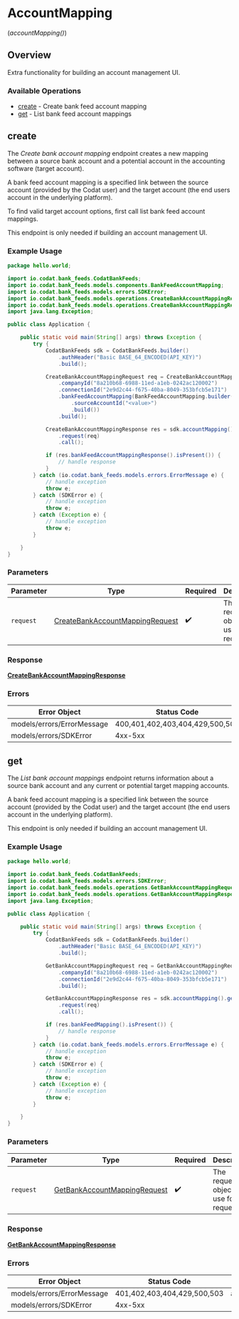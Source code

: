 # AccountMapping
(*accountMapping()*)

## Overview

Extra functionality for building an account management UI.

### Available Operations

* [create](#create) - Create bank feed account mapping
* [get](#get) - List bank feed account mappings

## create

﻿The *Create bank account mapping* endpoint creates a new mapping between a source bank account and a potential account in the accounting software (target account).

A bank feed account mapping is a specified link between the source account (provided by the Codat user) and the target account (the end users account in the underlying platform).

To find valid target account options, first call list bank feed account mappings.

This endpoint is only needed if building an account management UI.

### Example Usage

```java
package hello.world;

import io.codat.bank_feeds.CodatBankFeeds;
import io.codat.bank_feeds.models.components.BankFeedAccountMapping;
import io.codat.bank_feeds.models.errors.SDKError;
import io.codat.bank_feeds.models.operations.CreateBankAccountMappingRequest;
import io.codat.bank_feeds.models.operations.CreateBankAccountMappingResponse;
import java.lang.Exception;

public class Application {

    public static void main(String[] args) throws Exception {
        try {
            CodatBankFeeds sdk = CodatBankFeeds.builder()
                .authHeader("Basic BASE_64_ENCODED(API_KEY)")
                .build();

            CreateBankAccountMappingRequest req = CreateBankAccountMappingRequest.builder()
                .companyId("8a210b68-6988-11ed-a1eb-0242ac120002")
                .connectionId("2e9d2c44-f675-40ba-8049-353bfcb5e171")
                .bankFeedAccountMapping(BankFeedAccountMapping.builder()
                    .sourceAccountId("<value>")
                    .build())
                .build();

            CreateBankAccountMappingResponse res = sdk.accountMapping().create()
                .request(req)
                .call();

            if (res.bankFeedAccountMappingResponse().isPresent()) {
                // handle response
            }
        } catch (io.codat.bank_feeds.models.errors.ErrorMessage e) {
            // handle exception
            throw e;
        } catch (SDKError e) {
            // handle exception
            throw e;
        } catch (Exception e) {
            // handle exception
            throw e;
        }

    }
}
```

### Parameters

| Parameter                                                                                     | Type                                                                                          | Required                                                                                      | Description                                                                                   |
| --------------------------------------------------------------------------------------------- | --------------------------------------------------------------------------------------------- | --------------------------------------------------------------------------------------------- | --------------------------------------------------------------------------------------------- |
| `request`                                                                                     | [CreateBankAccountMappingRequest](../../models/operations/CreateBankAccountMappingRequest.md) | :heavy_check_mark:                                                                            | The request object to use for the request.                                                    |

### Response

**[CreateBankAccountMappingResponse](../../models/operations/CreateBankAccountMappingResponse.md)**

### Errors

| Error Object                    | Status Code                     | Content Type                    |
| ------------------------------- | ------------------------------- | ------------------------------- |
| models/errors/ErrorMessage      | 400,401,402,403,404,429,500,503 | application/json                |
| models/errors/SDKError          | 4xx-5xx                         | \*\/*                           |


## get

﻿The *List bank account mappings* endpoint returns information about a source bank account and any current or potential target mapping accounts.

A bank feed account mapping is a specified link between the source account (provided by the Codat user) and the target account (the end users account in the underlying platform).

This endpoint is only needed if building an account management UI.

### Example Usage

```java
package hello.world;

import io.codat.bank_feeds.CodatBankFeeds;
import io.codat.bank_feeds.models.errors.SDKError;
import io.codat.bank_feeds.models.operations.GetBankAccountMappingRequest;
import io.codat.bank_feeds.models.operations.GetBankAccountMappingResponse;
import java.lang.Exception;

public class Application {

    public static void main(String[] args) throws Exception {
        try {
            CodatBankFeeds sdk = CodatBankFeeds.builder()
                .authHeader("Basic BASE_64_ENCODED(API_KEY)")
                .build();

            GetBankAccountMappingRequest req = GetBankAccountMappingRequest.builder()
                .companyId("8a210b68-6988-11ed-a1eb-0242ac120002")
                .connectionId("2e9d2c44-f675-40ba-8049-353bfcb5e171")
                .build();

            GetBankAccountMappingResponse res = sdk.accountMapping().get()
                .request(req)
                .call();

            if (res.bankFeedMapping().isPresent()) {
                // handle response
            }
        } catch (io.codat.bank_feeds.models.errors.ErrorMessage e) {
            // handle exception
            throw e;
        } catch (SDKError e) {
            // handle exception
            throw e;
        } catch (Exception e) {
            // handle exception
            throw e;
        }

    }
}
```

### Parameters

| Parameter                                                                               | Type                                                                                    | Required                                                                                | Description                                                                             |
| --------------------------------------------------------------------------------------- | --------------------------------------------------------------------------------------- | --------------------------------------------------------------------------------------- | --------------------------------------------------------------------------------------- |
| `request`                                                                               | [GetBankAccountMappingRequest](../../models/operations/GetBankAccountMappingRequest.md) | :heavy_check_mark:                                                                      | The request object to use for the request.                                              |

### Response

**[GetBankAccountMappingResponse](../../models/operations/GetBankAccountMappingResponse.md)**

### Errors

| Error Object                | Status Code                 | Content Type                |
| --------------------------- | --------------------------- | --------------------------- |
| models/errors/ErrorMessage  | 401,402,403,404,429,500,503 | application/json            |
| models/errors/SDKError      | 4xx-5xx                     | \*\/*                       |
